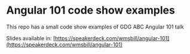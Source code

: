 # Angular 101 code show examples

This repo has a small code show examples of GDG ABC Angular 101 talk

Slides available in: [https://speakerdeck.com/wmsbill/angular-101](https://speakerdeck.com/wmsbill/angular-101) 